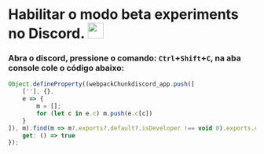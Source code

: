 # Habilitar o modo beta experiments no Discord. <img src="https://www.svgrepo.com/show/353655/discord-icon.svg" width="32pt">

### Abra o discord, pressione o comando: `Ctrl`+`Shift`+`C`, na aba console cole o código abaixo:

```js
Object.defineProperty((webpackChunkdiscord_app.push([
	[''], {},
	e => {
		m = [];
		for (let c in e.c) m.push(e.c[c])
	}
]), m).find(m => m?.exports?.default?.isDeveloper !== void 0).exports.default, "isDeveloper", {
	get: () => true
});
```
